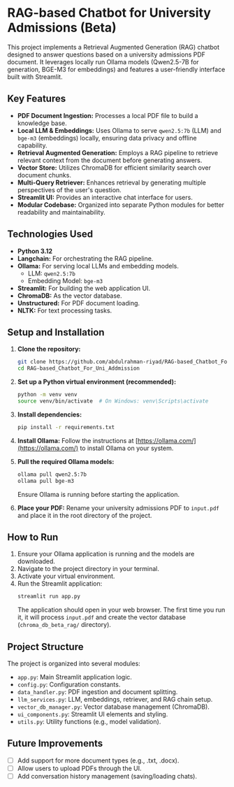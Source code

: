 # RAG-based Chatbot for University Admissions (Beta)

This project implements a Retrieval Augmented Generation (RAG) chatbot designed to answer questions based on a university admissions PDF document. It leverages locally run Ollama models (Qwen2.5-7B for generation, BGE-M3 for embeddings) and features a user-friendly interface built with Streamlit.

## Key Features

*   **PDF Document Ingestion:** Processes a local PDF file to build a knowledge base.
*   **Local LLM & Embeddings:** Uses Ollama to serve `qwen2.5:7b` (LLM) and `bge-m3` (embeddings) locally, ensuring data privacy and offline capability.
*   **Retrieval Augmented Generation:** Employs a RAG pipeline to retrieve relevant context from the document before generating answers.
*   **Vector Store:** Utilizes ChromaDB for efficient similarity search over document chunks.
*   **Multi-Query Retriever:** Enhances retrieval by generating multiple perspectives of the user's question.
*   **Streamlit UI:** Provides an interactive chat interface for users.
*   **Modular Codebase:** Organized into separate Python modules for better readability and maintainability.

## Technologies Used

*   **Python 3.12**
*   **Langchain:** For orchestrating the RAG pipeline.
*   **Ollama:** For serving local LLMs and embedding models.
    *   LLM: `qwen2.5:7b`
    *   Embedding Model: `bge-m3`
*   **Streamlit:** For building the web application UI.
*   **ChromaDB:** As the vector database.
*   **Unstructured:** For PDF document loading.
*   **NLTK:** For text processing tasks.

## Setup and Installation

1.  **Clone the repository:**
    ```bash
    git clone https://github.com/abdulrahman-riyad/RAG-based_Chatbot_For_Uni_Addmission.git
    cd RAG-based_Chatbot_For_Uni_Addmission
    ```

2.  **Set up a Python virtual environment (recommended):**
    ```bash
    python -m venv venv
    source venv/bin/activate  # On Windows: venv\Scripts\activate
    ```

3.  **Install dependencies:**
    ```bash
    pip install -r requirements.txt
    ```

4.  **Install Ollama:**
    Follow the instructions at [https://ollama.com/](https://ollama.com/) to install Ollama on your system.

5.  **Pull the required Ollama models:**
    ```bash
    ollama pull qwen2.5:7b
    ollama pull bge-m3
    ```
    Ensure Ollama is running before starting the application.

6.  **Place your PDF:**
    Rename your university admissions PDF to `input.pdf` and place it in the root directory of the project.

## How to Run

1.  Ensure your Ollama application is running and the models are downloaded.
2.  Navigate to the project directory in your terminal.
3.  Activate your virtual environment.
4.  Run the Streamlit application:
    ```bash
    streamlit run app.py
    ```
    The application should open in your web browser. The first time you run it, it will process `input.pdf` and create the vector database (`chroma_db_beta_rag/` directory).

## Project Structure

The project is organized into several modules:
*   `app.py`: Main Streamlit application logic.
*   `config.py`: Configuration constants.
*   `data_handler.py`: PDF ingestion and document splitting.
*   `llm_services.py`: LLM, embeddings, retriever, and RAG chain setup.
*   `vector_db_manager.py`: Vector database management (ChromaDB).
*   `ui_components.py`: Streamlit UI elements and styling.
*   `utils.py`: Utility functions (e.g., model validation).

## Future Improvements

*   [ ] Add support for more document types (e.g., .txt, .docx).
*   [ ] Allow users to upload PDFs through the UI.
*   [ ] Add conversation history management (saving/loading chats).